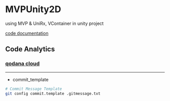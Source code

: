 # MVPUnity2D
using MVP & UniRx, VContainer in unity project

[code documentation](./Assets/Scripts/Readme.md)

## Code Analytics
### [qodana cloud](https://qodana.cloud/projects/zELyd/reports/)

---
- commit_template
```bash
# Commit Message Template
git config commit.template .gitmessage.txt
```

